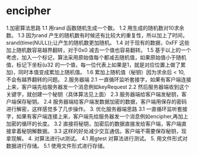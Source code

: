 # encipher
1.加密算法思路
1.1 用rand 函数随机生成一个数。
1.2 用生成的随机数对10求余数。
1.3 因为rand 产生的随机数有时候还有比较大的重复性，所以加上了时间，srand(time(NULL));让产生的随机数更加随机。
1.4 对于现有的数据，0xFF 这些加上随机数容易越界翻转，对于0x0 减去一个值也容易翻转。
1.5 基于以上的一个考虑，加入一个标记，算法采用原始值每个都减去随机值，如果原始值小于随机值，标记下坐标(u32 的一个值，每一位代表上如果是1，就是对应位置上做了累加)，同时本值变成累加上随机值。
1.6 累加上随机值（秘钥）因为求余后 < 10, 不会有越界翻转的问题。
2.服务器端
2.1 一直循环监听套接字，如果有客户端连接上来，客户端先给服务器发一个消息例如keyRequest
2.2 然后服务器端收到这个关键字，就创建一个秘钥（具体算法见上面）
2.3 服务器端给客户端发秘钥，客户端保存秘钥。
2.4 服务器端给客户端发数据加密的数据，客户端用保存的密码进行解密，这样感觉多了几步操作。
3. 优化服务器端思路
3.1 一直循环监听套接字，如果有客户端连接上来，客户端先给服务器发一个消息例如encipher,再加上加密的循环的长度。
3.2 直接将秘钥，加密后的数据直接发给客户端，客户端直接拿着秘钥解数据。
3.3 这样的好处减少交互通信。客户端不需要保存秘钥，现拿现解。
4. 对算法进行ut测试。
4.1 用gtest 对算法进行测试。
5. 用文件形式对数据进行存储。
5.1 使用文件形式进行存储。

